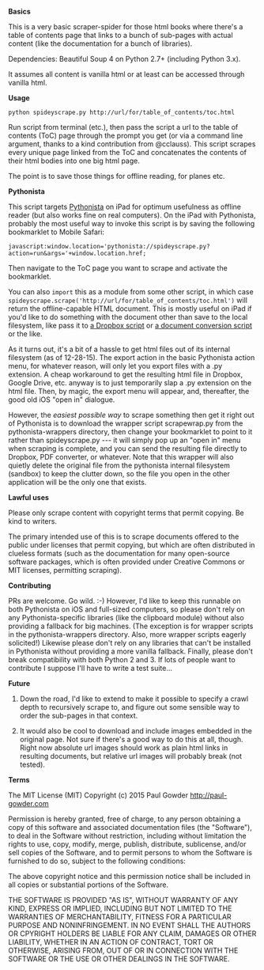 **Basics**

This is a very basic scraper-spider for those html books where there's a table of contents page that links to a bunch of sub-pages with actual content (like the documentation for a bunch of libraries).

Dependencies: Beautiful Soup 4 on Python 2.7+ (including Python 3.x).
 
It assumes all content is vanilla html or at least can be accessed through vanilla html.  

**Usage**

`python spideyscrape.py http://url/for/table_of_contents/toc.html`

Run script from terminal (etc.), then pass the script a url to the table of contents (ToC) page through the prompt you get (or via a command line argument, thanks to a kind contribution from @cclauss). This script scrapes every unique page linked from the ToC and concatenates the contents of their html bodies into one big html page.
 
The point is to save those things for offline reading, for planes etc.  

**Pythonista** 

This script targets [Pythonista](http://omz-software.com/pythonista/) on iPad for optimum usefulness as offline reader (but also works fine on real computers).  On the iPad with Pythonista, probably the most useful way to invoke this script is by saving the following bookmarklet to Mobile Safari: 

    javascript:window.location='pythonista://spideyscrape.py?action=run&args='+window.location.href;

Then navigate to the ToC page you want to scrape and activate the bookmarklet.  

You can also `import` this as a module from some other script, in which case `spideyscrape.scrape('http://url/for/table_of_contents/toc.html')` will return the offline-capable HTML document.  This is mostly useful on iPad if you'd like to do something with the document other than save to the local filesystem, like pass it to [a Dropbox script](https://gist.github.com/mlgill/8311088) or [a document conversion script](http://wcm1.web.rice.edu/pandoc-on-ios.html) or the like.  

As it turns out, it's a bit of a hassle to get html files out of its internal filesystem (as of 12-28-15).  The export action in the basic Pythonista action menu, for whatever reason, will only let you export files with a .py extension.  A cheap workaround to get the resulting html file in Dropbox, Google Drive, etc. anyway is to just temporarily slap a .py extension on the html file.  Then, by magic, the export menu will appear, and, thereafter, the good old iOS "open in" dialogue.

However, the *easiest possible way* to scrape something then get it right out of Pythonista is to download the wrapper script scrapewrap.py from the pythonista-wrappers directory, then change your bookmarklet to point to it rather than spideyscrape.py --- it will simply pop up an "open in" menu when scraping is complete, and you can send the resulting file directly to Dropbox, PDF converter, or whatever.  Note that this wrapper will also quietly delete the original file from the pythonista internal filesystem (sandbox) to keep the clutter down, so the file you open in the other application will be the only one that exists.

**Lawful uses**

Please only scrape content with copyright terms that permit copying.  Be kind to writers.  

The primary intended use of this is to scrape documents offered to the public under licenses that permit copying, but which are often distributed in clueless formats (such as the documentation for many open-source software packages, which is often provided under Creative Commons or MIT licenses, permitting scraping).

**Contributing**

PRs are welcome.  Go wild.  :-)  However, I'd like to keep this runnable on both Pythonista on iOS and full-sized computers, so please don't rely on any Pythonista-specific libraries (like the clipboard module) without also providing a fallback for big machines.  (The exception is for wrapper scripts in the pythonista-wrappers directory.  Also, more wrapper scripts eagerly solicited!) Likewise please don't rely on any libraries that can't be installed in Pythonista without providing a more vanilla fallback.  Finally, please don't break compatibility with both Python 2 and 3.  If lots of people want to contribute I suppose I'll have to write a test suite...

**Future**

1.  Down the road, I'd like to extend to make it possible to specify a crawl depth to recursively scrape to, and figure out some sensible way to order the sub-pages in that context. 

2.  It would also be cool to download and include images embedded in the original page.  Not sure if there's a good way to do this at all, though.  Right now absolute url images should work as plain html links in resulting documents, but relative url images will probably break (not tested).  

**Terms**

The MIT License (MIT)
Copyright (c) 2015 Paul Gowder <http://paul-gowder.com>

Permission is hereby granted, free of charge, to any person obtaining a copy of this software and associated documentation files (the "Software"), to deal in the Software without restriction, including without limitation the rights to use, copy, modify, merge,  publish, distribute, sublicense, and/or sell copies of the Software, and to permit persons to whom the Software is furnished to do  so, subject to the following conditions:

The above copyright notice and this permission notice shall be included in all copies or substantial portions of the Software.

THE SOFTWARE IS PROVIDED "AS IS", WITHOUT WARRANTY OF ANY KIND, EXPRESS OR IMPLIED, INCLUDING BUT NOT LIMITED TO THE WARRANTIES OF MERCHANTABILITY, FITNESS FOR A PARTICULAR PURPOSE AND NONINFRINGEMENT. IN NO EVENT SHALL THE AUTHORS OR CPYRIGHT HOLDERS BE LIABLE  FOR ANY CLAIM, DAMAGES OR OTHER LIABILITY, WHETHER IN AN ACTION OF CONTRACT, TORT OR OTHERWISE, ARISING FROM, OUT OF OR IN CONNECTION WITH THE SOFTWARE OR THE USE OR OTHER DEALINGS IN THE SOFTWARE.
